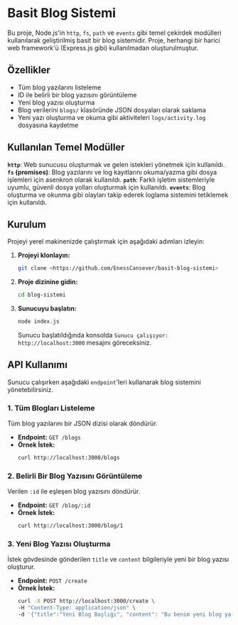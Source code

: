 # Basit Blog Sistemi

Bu proje, Node.js'in `http`, `fs`, `path` ve `events` gibi temel çekirdek modülleri kullanılarak geliştirilmiş basit bir blog sistemidir. Proje, herhangi bir harici web framework'ü (Express.js gibi) kullanılmadan oluşturulmuştur.

## Özellikler

* Tüm blog yazılarını listeleme
* ID ile belirli bir blog yazısını görüntüleme
* Yeni blog yazısı oluşturma
* Blog verilerini `blogs/` klasöründe JSON dosyaları olarak saklama
* Yeni yazı oluşturma ve okuma gibi aktiviteleri `logs/activity.log` dosyasına kaydetme

## Kullanılan Temel Modüller

**`http`**: Web sunucusu oluşturmak ve gelen istekleri yönetmek için kullanıldı. 
**`fs` (promises)**: Blog yazılarını ve log kayıtlarını okuma/yazma gibi dosya işlemleri için asenkron olarak kullanıldı. 
**`path`**: Farklı işletim sistemleriyle uyumlu, güvenli dosya yolları oluşturmak için kullanıldı. 
**`events`**: Blog oluşturma ve okunma gibi olayları takip ederek loglama sistemini tetiklemek için kullanıldı. 

## Kurulum

Projeyi yerel makinenizde çalıştırmak için aşağıdaki adımları izleyin:

1.  **Projeyi klonlayın:**
    ```bash
    git clone <https://github.com/EnessCansever/basit-blog-sistemi>
    ```

2.  **Proje dizinine gidin:**
    ```bash
    cd blog-sistemi
    ```

3.  **Sunucuyu başlatın:**
    ```bash
    node index.js
    ```
    Sunucu başlatıldığında konsolda `Sunucu çalışıyor: http://localhost:3000` mesajını göreceksiniz.

## API Kullanımı

Sunucu çalışırken aşağıdaki `endpoint`'leri kullanarak blog sistemini yönetebilirsiniz.

### 1. Tüm Blogları Listeleme

Tüm blog yazılarını bir JSON dizisi olarak döndürür.

* **Endpoint:** `GET /blogs`
* **Örnek İstek:**
    ```bash
    curl http://localhost:3000/blogs
    ```

### 2. Belirli Bir Blog Yazısını Görüntüleme

Verilen `:id` ile eşleşen blog yazısını döndürür.

* **Endpoint:** `GET /blog/:id`
* **Örnek İstek:**
    ```bash
    curl http://localhost:3000/blog/1
    ```

### 3. Yeni Blog Yazısı Oluşturma

İstek gövdesinde gönderilen `title` ve `content` bilgileriyle yeni bir blog yazısı oluşturur.

* **Endpoint:** `POST /create`
* **Örnek İstek:**
    ```bash
    curl -X POST http://localhost:3000/create \
    -H "Content-Type: application/json" \
    -d '{"title":"Yeni Blog Başlığı", "content": "Bu benim yeni blog yazımın içeriğidir."}'
    ```